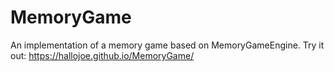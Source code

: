 # MemoryGame
An implementation of a memory game based on MemoryGameEngine. Try it out: https://hallojoe.github.io/MemoryGame/
